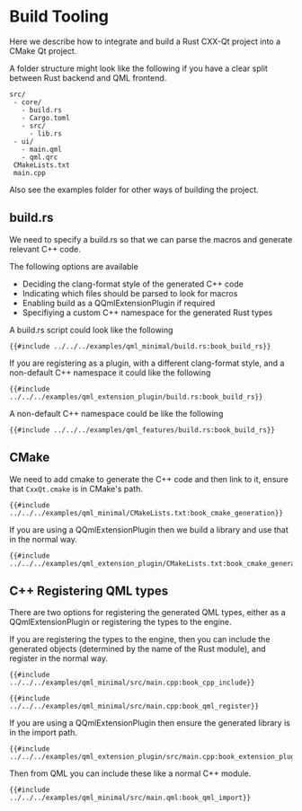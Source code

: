 <!--
SPDX-FileCopyrightText: 2021 Klarälvdalens Datakonsult AB, a KDAB Group company <info@kdab.com>
SPDX-FileContributor: Andrew Hayzen <andrew.hayzen@kdab.com>

SPDX-License-Identifier: MIT OR Apache-2.0
-->

# Build Tooling

Here we describe how to integrate and build a Rust CXX-Qt project into a CMake Qt project.

A folder structure might look like the following if you have a clear split between Rust backend and QML frontend.

```ignore
src/
 - core/
   - build.rs
   - Cargo.toml
   - src/
     - lib.rs
 - ui/
   - main.qml
   - qml.qrc
 CMakeLists.txt
 main.cpp
```

Also see the examples folder for other ways of building the project.

## build.rs

We need to specify a build.rs so that we can parse the macros and generate relevant C++ code.

The following options are available

  * Deciding the clang-format style of the generated C++ code
  * Indicating which files should be parsed to look for macros
  * Enabling build as a QQmlExtensionPlugin if required
  * Specifiying a custom C++ namespace for the generated Rust types

A build.rs script could look like the following

```rust,ignore,noplayground
{{#include ../../../examples/qml_minimal/build.rs:book_build_rs}}
```

If you are registering as a plugin, with a different clang-format style, and a non-default C++ namespace it could like the following

```rust,ignore,noplayground
{{#include ../../../examples/qml_extension_plugin/build.rs:book_build_rs}}
```

A non-default C++ namespace could be like the following

```rust,ignore,noplayground
{{#include ../../../examples/qml_features/build.rs:book_build_rs}}
```

## CMake

We need to add cmake to generate the C++ code and then link to it, ensure that `CxxQt.cmake` is in CMake's path.

```cmake,ignore
{{#include ../../../examples/qml_minimal/CMakeLists.txt:book_cmake_generation}}
```

If you are using a QQmlExtensionPlugin then we build a library and use that in the normal way.

```cmake,ignore
{{#include ../../../examples/qml_extension_plugin/CMakeLists.txt:book_cmake_generation}}
```

## C++ Registering QML types

There are two options for registering the generated QML types, either as a QQmlExtensionPlugin or registering the types to the engine.

If you are registering the types to the engine, then you can include the generated objects (determined by the name of the Rust module), and register in the normal way.

```cpp,ignore
{{#include ../../../examples/qml_minimal/src/main.cpp:book_cpp_include}}
```

```cpp,ignore
{{#include ../../../examples/qml_minimal/src/main.cpp:book_qml_register}}
```

If you are using a QQmlExtensionPlugin then ensure the generated library is in the import path.

```cpp,ignore
{{#include ../../../examples/qml_extension_plugin/src/main.cpp:book_extension_plugin_register}}
```

Then from QML you can include these like a normal C++ module.

```qml,ignore
{{#include ../../../examples/qml_minimal/src/main.qml:book_qml_import}}
```
